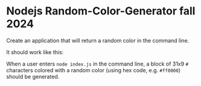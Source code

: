 # Nodejs Random-Color-Generator fall 2024

Create an application that will return a random color in the command line.

It should work like this:

When a user enters `node index.js` in the command line, a block of 31x9 `#` characters colored with a random color (using hex code, e.g. `#ff0000`) should be generated.
